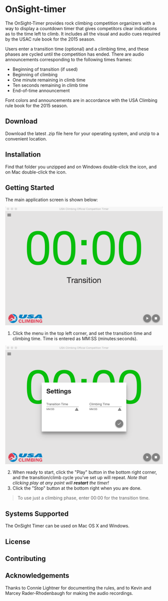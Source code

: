OnSight-timer
=============

The OnSight-Timer provides rock climbing competition organizers with a way
to display a countdown timer that gives competitors clear indications as to
the time left to climb. It includes all the visual and audio cues
required by the USAC rule book for the 2015 season.

Users enter a transition time (optional) and a climbing time,
and these phases are cycled until the competition has ended. There are audio
announcements corresponding to the following times frames:

- Beginning of transition (if used)
- Beginning of climbing
- One minute remaining in climb time
- Ten seconds remaining in climb time
- End-of-time announcement

Font colors and announcements are in accordance with the USA Climbing rule book
for the 2015 season.

Download
--------

Download the latest .zip file here for your operating system, and unzip to a convenient location.  

Installation
------------

Find that folder you unzipped and on Windows double-click the <whatever> icon, and on Mac double-click the <whatever> icon.

Getting Started
---------------

The main application screen is shown below:

![Main Window](https://github.com/malcolmalex/onsight-timer/raw/master/doc/OnSight-Timer-main-window.png)

1. Click the menu in the top left corner, and set the transition time and climbing time. Time is entered as MM:SS (minutes:seconds).

![Settings](https://github.com/malcolmalex/onsight-timer/raw/master/doc/OnSight-Timer-Settings.png)

2. When ready to start, click the "Play" button in the bottom right corner, and the transition/climb cycle you've set up will repeat. _Note that clicking play at any point will **restart** the timer!_
3. Click the "Stop" button at the bottom right when you are done.

> To use just a climbing phase, enter 00:00 for the transition time.



Systems Supported
-----------------

The OnSight Timer can be used on Mac OS X and Windows.

License
-------

Contributing
------------

Acknowledgements
----------------

Thanks to Connie Lightner for documenting the rules, and to Kevin and Marcey Rader-Rhodenbaugh for making the audio recordings.
